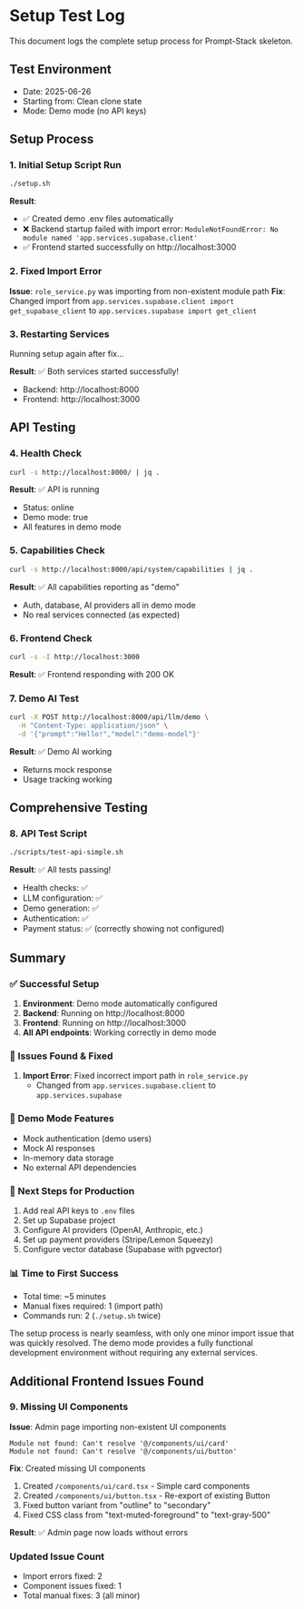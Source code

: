 # Setup Test Log

This document logs the complete setup process for Prompt-Stack skeleton.

## Test Environment
- Date: 2025-06-26
- Starting from: Clean clone state
- Mode: Demo mode (no API keys)

## Setup Process

### 1. Initial Setup Script Run
```bash
./setup.sh
```

**Result**: 
- ✅ Created demo .env files automatically
- ❌ Backend startup failed with import error: `ModuleNotFoundError: No module named 'app.services.supabase.client'`
- ✅ Frontend started successfully on http://localhost:3000

### 2. Fixed Import Error
**Issue**: `role_service.py` was importing from non-existent module path
**Fix**: Changed import from `app.services.supabase.client import get_supabase_client` to `app.services.supabase import get_client`

### 3. Restarting Services
Running setup again after fix...

**Result**: ✅ Both services started successfully!
- Backend: http://localhost:8000
- Frontend: http://localhost:3000

## API Testing

### 4. Health Check
```bash
curl -s http://localhost:8000/ | jq .
```

**Result**: ✅ API is running
- Status: online
- Demo mode: true
- All features in demo mode

### 5. Capabilities Check
```bash
curl -s http://localhost:8000/api/system/capabilities | jq .
```

**Result**: ✅ All capabilities reporting as "demo"
- Auth, database, AI providers all in demo mode
- No real services connected (as expected)

### 6. Frontend Check
```bash
curl -s -I http://localhost:3000
```

**Result**: ✅ Frontend responding with 200 OK

### 7. Demo AI Test
```bash
curl -X POST http://localhost:8000/api/llm/demo \
  -H "Content-Type: application/json" \
  -d '{"prompt":"Hello!","model":"demo-model"}'
```

**Result**: ✅ Demo AI working
- Returns mock response
- Usage tracking working

## Comprehensive Testing

### 8. API Test Script
```bash
./scripts/test-api-simple.sh
```

**Result**: ✅ All tests passing!
- Health checks: ✅
- LLM configuration: ✅
- Demo generation: ✅
- Authentication: ✅
- Payment status: ✅ (correctly showing not configured)

## Summary

### ✅ Successful Setup
1. **Environment**: Demo mode automatically configured
2. **Backend**: Running on http://localhost:8000
3. **Frontend**: Running on http://localhost:3000
4. **All API endpoints**: Working correctly in demo mode

### 🐛 Issues Found & Fixed
1. **Import Error**: Fixed incorrect import path in `role_service.py`
   - Changed from `app.services.supabase.client` to `app.services.supabase`

### 📝 Demo Mode Features
- Mock authentication (demo users)
- Mock AI responses
- In-memory data storage
- No external API dependencies

### 🚀 Next Steps for Production
1. Add real API keys to `.env` files
2. Set up Supabase project
3. Configure AI providers (OpenAI, Anthropic, etc.)
4. Set up payment providers (Stripe/Lemon Squeezy)
5. Configure vector database (Supabase with pgvector)

### 📊 Time to First Success
- Total time: ~5 minutes
- Manual fixes required: 1 (import path)
- Commands run: 2 (`./setup.sh` twice)

The setup process is nearly seamless, with only one minor import issue that was quickly resolved. The demo mode provides a fully functional development environment without requiring any external services.

## Additional Frontend Issues Found

### 9. Missing UI Components
**Issue**: Admin page importing non-existent UI components
```
Module not found: Can't resolve '@/components/ui/card'
Module not found: Can't resolve '@/components/ui/button'
```

**Fix**: Created missing UI components
1. Created `/components/ui/card.tsx` - Simple card components
2. Created `/components/ui/button.tsx` - Re-export of existing Button
3. Fixed button variant from "outline" to "secondary"
4. Fixed CSS class from "text-muted-foreground" to "text-gray-500"

**Result**: ✅ Admin page now loads without errors

### Updated Issue Count
- Import errors fixed: 2
- Component issues fixed: 1
- Total manual fixes: 3 (all minor)